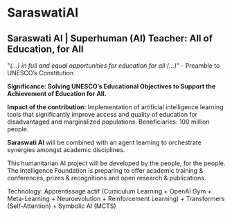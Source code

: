 # SaraswatiAI
## Saraswati AI | Superhuman (AI) Teacher: All of Education, for All

"*(…) in full and equal opportunities for education for all (…)*" - Preamble to UNESCO’s Constitution

__Significance: Solving UNESCO’s Educational Objectives to Support the Achievement of Education for All.__

__Impact of the contribution:__ Implementation of artificial intelligence learning tools that significantly improve access and quality of education for disadvantaged and marginalized populations. Beneficiaries: 100 million people.

__Saraswati AI__ will be combined with an agent learning to orchestrate synergies amongst academic disciplines.

This humanitarian AI project will be developed by the people, for the people. The Intelligence Foundation is preparing to offer academic training & conferences, prizes & recognitions and open research & publications.

Technology: Apprentissage actif (Curriculum Learning + OpenAI Gym + Meta-Learning + Neuroevolution + Reinforcement Learning) + Transformers (Self-Attention) + Symbolic AI (MCTS)
